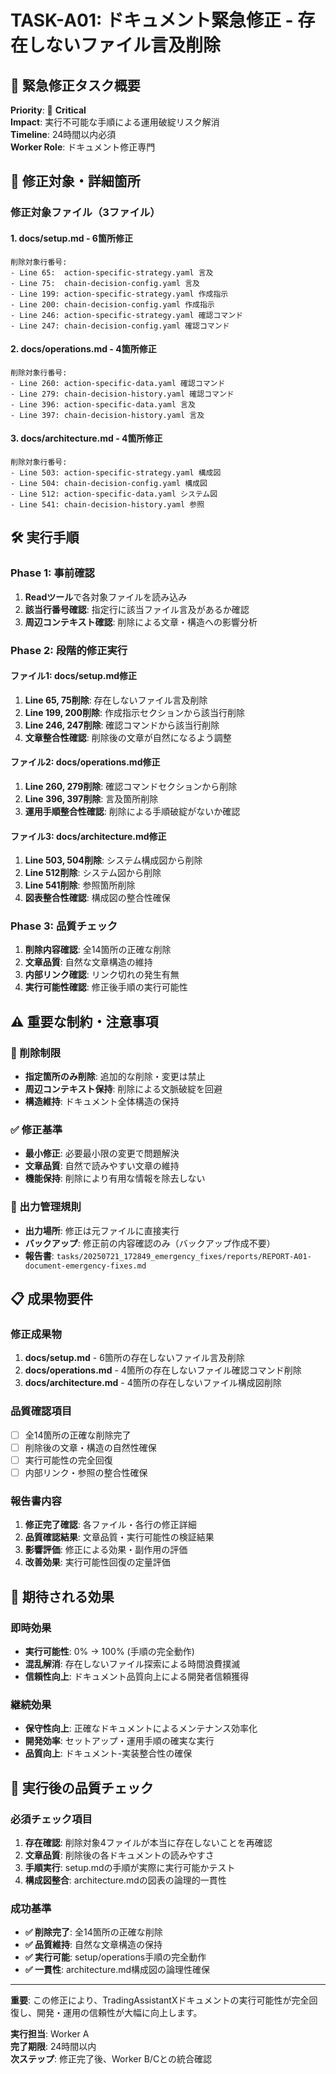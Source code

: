 # TASK-A01: ドキュメント緊急修正 - 存在しないファイル言及削除

## 🚨 緊急修正タスク概要

**Priority**: 🔴 **Critical**  
**Impact**: 実行不可能な手順による運用破綻リスク解消  
**Timeline**: 24時間以内必須  
**Worker Role**: ドキュメント修正専門

## 🎯 修正対象・詳細箇所

### **修正対象ファイル（3ファイル）**

#### 1. **docs/setup.md** - 6箇所修正
```
削除対象行番号:
- Line 65:  action-specific-strategy.yaml 言及
- Line 75:  chain-decision-config.yaml 言及
- Line 199: action-specific-strategy.yaml 作成指示
- Line 200: chain-decision-config.yaml 作成指示  
- Line 246: action-specific-strategy.yaml 確認コマンド
- Line 247: chain-decision-config.yaml 確認コマンド
```

#### 2. **docs/operations.md** - 4箇所修正
```
削除対象行番号:
- Line 260: action-specific-data.yaml 確認コマンド
- Line 279: chain-decision-history.yaml 確認コマンド
- Line 396: action-specific-data.yaml 言及
- Line 397: chain-decision-history.yaml 言及
```

#### 3. **docs/architecture.md** - 4箇所修正
```
削除対象行番号:
- Line 503: action-specific-strategy.yaml 構成図
- Line 504: chain-decision-config.yaml 構成図
- Line 512: action-specific-data.yaml システム図
- Line 541: chain-decision-history.yaml 参照
```

## 🛠️ 実行手順

### **Phase 1: 事前確認**
1. **Readツール**で各対象ファイルを読み込み
2. **該当行番号確認**: 指定行に該当ファイル言及があるか確認
3. **周辺コンテキスト確認**: 削除による文章・構造への影響分析

### **Phase 2: 段階的修正実行**

#### **ファイル1: docs/setup.md修正**
1. **Line 65, 75削除**: 存在しないファイル言及削除
2. **Line 199, 200削除**: 作成指示セクションから該当行削除
3. **Line 246, 247削除**: 確認コマンドから該当行削除
4. **文章整合性確認**: 削除後の文章が自然になるよう調整

#### **ファイル2: docs/operations.md修正**
1. **Line 260, 279削除**: 確認コマンドセクションから削除
2. **Line 396, 397削除**: 言及箇所削除
3. **運用手順整合性確認**: 削除による手順破綻がないか確認

#### **ファイル3: docs/architecture.md修正**
1. **Line 503, 504削除**: システム構成図から削除
2. **Line 512削除**: システム図から削除
3. **Line 541削除**: 参照箇所削除
4. **図表整合性確認**: 構成図の整合性確保

### **Phase 3: 品質チェック**
1. **削除内容確認**: 全14箇所の正確な削除
2. **文章品質**: 自然な文章構造の維持
3. **内部リンク確認**: リンク切れの発生有無
4. **実行可能性確認**: 修正後手順の実行可能性

## ⚠️ 重要な制約・注意事項

### **🚫 削除制限**
- **指定箇所のみ削除**: 追加的な削除・変更は禁止
- **周辺コンテキスト保持**: 削除による文脈破綻を回避
- **構造維持**: ドキュメント全体構造の保持

### **✅ 修正基準**
- **最小修正**: 必要最小限の変更で問題解決
- **文章品質**: 自然で読みやすい文章の維持
- **機能保持**: 削除により有用な情報を除去しない

### **📂 出力管理規則**
- **出力場所**: 修正は元ファイルに直接実行
- **バックアップ**: 修正前の内容確認のみ（バックアップ作成不要）
- **報告書**: `tasks/20250721_172849_emergency_fixes/reports/REPORT-A01-document-emergency-fixes.md`

## 📋 成果物要件

### **修正成果物**
1. **docs/setup.md** - 6箇所の存在しないファイル言及削除
2. **docs/operations.md** - 4箇所の存在しないファイル確認コマンド削除
3. **docs/architecture.md** - 4箇所の存在しないファイル構成図削除

### **品質確認項目**
- [ ] 全14箇所の正確な削除完了
- [ ] 削除後の文章・構造の自然性確保
- [ ] 実行可能性の完全回復
- [ ] 内部リンク・参照の整合性確保

### **報告書内容**
1. **修正完了確認**: 各ファイル・各行の修正詳細
2. **品質確認結果**: 文章品質・実行可能性の検証結果
3. **影響評価**: 修正による効果・副作用の評価
4. **改善効果**: 実行可能性回復の定量評価

## 🎯 期待される効果

### **即時効果**
- **実行可能性**: 0% → 100% (手順の完全動作)
- **混乱解消**: 存在しないファイル探索による時間浪費撲滅
- **信頼性向上**: ドキュメント品質向上による開発者信頼獲得

### **継続効果**
- **保守性向上**: 正確なドキュメントによるメンテナンス効率化
- **開発効率**: セットアップ・運用手順の確実な実行
- **品質向上**: ドキュメント-実装整合性の確保

## 🔧 実行後の品質チェック

### **必須チェック項目**
1. **存在確認**: 削除対象4ファイルが本当に存在しないことを再確認
2. **文章品質**: 削除後の各ドキュメントの読みやすさ
3. **手順実行**: setup.mdの手順が実際に実行可能かテスト
4. **構成図整合**: architecture.mdの図表の論理的一貫性

### **成功基準**
- **✅ 削除完了**: 全14箇所の正確な削除
- **✅ 品質維持**: 自然な文章構造の保持
- **✅ 実行可能**: setup/operations手順の完全動作
- **✅ 一貫性**: architecture.md構成図の論理性確保

---

**重要**: この修正により、TradingAssistantXドキュメントの実行可能性が完全回復し、開発・運用の信頼性が大幅に向上します。

**実行担当**: Worker A  
**完了期限**: 24時間以内  
**次ステップ**: 修正完了後、Worker B/Cとの統合確認